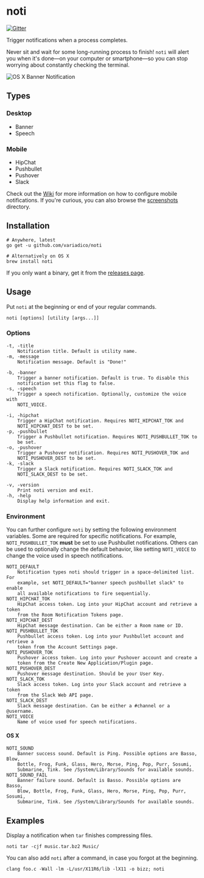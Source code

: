 # noti

[![Gitter]](https://gitter.im/variadico/noti?utm_source=badge&utm_medium=badge&utm_campaign=pr-badge&utm_content=badge)

Trigger notifications when a process completes.

Never sit and wait for some long-running process to finish! `noti` will alert
you when it's done—on your computer or smartphone—so you can stop worrying about
constantly checking the terminal.

![OS X Banner Notification]

## Types

### Desktop
* Banner
* Speech

### Mobile
* HipChat
* Pushbullet
* Pushover
* Slack

Check out the [Wiki] for more information on how to configure mobile
notifications. If you're curious, you can also browse the [screenshots]
directory.

## Installation

```
# Anywhere, latest
go get -u github.com/variadico/noti

# Alternatively on OS X
brew install noti
```

If you only want a binary, get it from the [releases page].

## Usage
Put `noti` at the beginning or end of your regular commands.

```
noti [options] [utility [args...]]
```

### Options

```
-t, -title
    Notification title. Default is utility name.
-m, -message
    Notification message. Default is "Done!"

-b, -banner
    Trigger a banner notification. Default is true. To disable this
    notification set this flag to false.
-s, -speech
    Trigger a speech notification. Optionally, customize the voice with
    NOTI_VOICE.

-i, -hipchat
    Trigger a HipChat notification. Requires NOTI_HIPCHAT_TOK and
    NOTI_HIPCHAT_DEST to be set.
-p, -pushbullet
    Trigger a Pushbullet notification. Requires NOTI_PUSHBULLET_TOK to
    be set.
-o, -pushover
    Trigger a Pushover notification. Requires NOTI_PUSHOVER_TOK and
    NOTI_PUSHOVER_DEST to be set.
-k, -slack
    Trigger a Slack notification. Requires NOTI_SLACK_TOK and
    NOTI_SLACK_DEST to be set.

-v, -version
    Print noti version and exit.
-h, -help
    Display help information and exit.
```

### Environment

You can further configure `noti` by setting the following environment variables.
Some are required for specific notifications. For example, `NOTI_PUSHBULLET_TOK`
**must** be set to use Pushbullet notifications. Others can be used to
optionally change the default behavior, like setting `NOTI_VOICE` to change the
voice used in speech notifications.

```
NOTI_DEFAULT
    Notification types noti should trigger in a space-delimited list. For
    example, set NOTI_DEFAULT="banner speech pushbullet slack" to enable
    all available notifications to fire sequentially.
NOTI_HIPCHAT_TOK
    HipChat access token. Log into your HipChat account and retrieve a token
    from the Room Notification Tokens page.
NOTI_HIPCHAT_DEST
    HipChat message destination. Can be either a Room name or ID.
NOTI_PUSHBULLET_TOK
    Pushbullet access token. Log into your Pushbullet account and retrieve a
    token from the Account Settings page.
NOTI_PUSHOVER_TOK
    Pushover access token. Log into your Pushover account and create a
    token from the Create New Application/Plugin page.
NOTI_PUSHOVER_DEST
    Pushover message destination. Should be your User Key.
NOTI_SLACK_TOK
    Slack access token. Log into your Slack account and retrieve a token
    from the Slack Web API page.
NOTI_SLACK_DEST
    Slack message destination. Can be either a #channel or a @username.
NOTI_VOICE
    Name of voice used for speech notifications.
```

#### OS X

```
NOTI_SOUND
    Banner success sound. Default is Ping. Possible options are Basso, Blow,
    Bottle, Frog, Funk, Glass, Hero, Morse, Ping, Pop, Purr, Sosumi,
    Submarine, Tink. See /System/Library/Sounds for available sounds.
NOTI_SOUND_FAIL
    Banner failure sound. Default is Basso. Possible options are Basso,
    Blow, Bottle, Frog, Funk, Glass, Hero, Morse, Ping, Pop, Purr, Sosumi,
    Submarine, Tink. See /System/Library/Sounds for available sounds.
```

## Examples

Display a notification when `tar` finishes compressing files.

```
noti tar -cjf music.tar.bz2 Music/
```

You can also add `noti` after a command, in case you forgot at the beginning.

```
clang foo.c -Wall -lm -L/usr/X11R6/lib -lX11 -o bizz; noti
```

[OS X Banner Notification]: https://raw.githubusercontent.com/variadico/noti/master/.github/screenshots/osx_banner.png
[Wiki]: https://github.com/variadico/noti/wiki
[screenshots]: https://github.com/variadico/noti/tree/master/.github/screenshots
[releases page]: https://github.com/variadico/noti/releases
[Gitter]: https://badges.gitter.im/variadico/noti.svg
